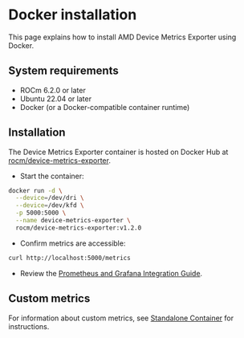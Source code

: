 # Docker installation

This page explains how to install AMD Device Metrics Exporter using Docker.

## System requirements

- ROCm 6.2.0 or later
- Ubuntu 22.04 or later
- Docker (or a Docker-compatible container runtime)

## Installation

The Device Metrics Exporter container is hosted on Docker Hub at [rocm/device-metrics-exporter](https://hub.docker.com/r/rocm/device-metrics-exporter).

- Start the container:

```bash
docker run -d \
  --device=/dev/dri \
  --device=/dev/kfd \
  -p 5000:5000 \
  --name device-metrics-exporter \
  rocm/device-metrics-exporter:v1.2.0
```

- Confirm metrics are accessible:

```bash
curl http://localhost:5000/metrics
```

- Review the [Prometheus and Grafana Integration Guide](../integrations/prometheus-grafana.md).

## Custom metrics

For information about custom metrics, see [Standalone Container](../configuration/docker.md) for instructions.
